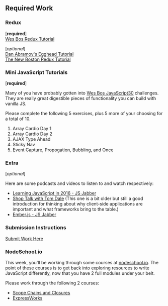 ## Required Work

### Redux

[**required**]  
[Wes Bos Redux Tutorial](https://learnredux.com/)  

[*optional*]  
[Dan Abramov's Egghead Tutorial](https://egghead.io/courses/getting-started-with-redux)  
[The New Boston Redux Tutorial](https://www.youtube.com/watch?v=DiLVAXlVYR0)  

### Mini JavaScript Tutorials
[**required**]

Many of you have probably gotten into [Wes Bos JavaScript30](https://javascript30.com) challenges. They are really great digestible pieces of functionality you can build with vanilla JS.

Please complete the following 5 exercises, plus 5 more of your choosing for a total of 10.

1. Array Cardio Day 1
2. Array Cardio Day 2
3. AJAX Type Ahead
4. Sticky Nav
5. Event Capture, Propogation, Bubbling, and Once

### Extra
[*optional*]

Here are some podcasts and videos to listen to and watch respectively:

- [Learning JavaScript in 2016 - JS Jabber](https://devchat.tv/js-jabber/219-jsj-learning-javascript-in-2016)
- [Shop Talk with Tom Dale](http://shoptalkshow.com/episodes/147-tom-dale/) (This one is a bit older but still a good introduction for thinking about why client-side applications are important and what frameworks bring to the table.)
- [Ember.js - JS Jabber](https://devchat.tv/js-jabber/218-jsj-ember-js-with-yehuda-katz)

### Submission Instructions
[Submit Work Here](https://github.com/turingschool/intermission-assignments/issues/106)  

### NodeSchool.io

This week, you'll be working through some courses at [nodeschool.io][ns]. The point of these courses is to get back into exploring resources to write JavaScript differently, now that you have 2 full modules under your belt.

[ns]: http://nodeschool.io

Please work through the following 2 courses:

* [Scope Chains and Closures](https://github.com/jesstelford/scope-chains-closures)
* [ExpressWorks](https://github.com/azat-co/expressworks)
